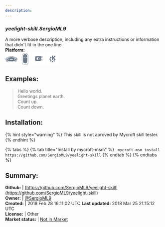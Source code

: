```yaml
---
description: 
---
```


### _yeelight-skill.SergioML9_  
A more verbose description, including any extra instructions or
information that didn't fit in the one line.  
**Platform:**  
 ![Mark I](../.gitbook/assets/mark-1-icon.png)  ![Mark II](../.gitbook/assets/mark-2-icon.png)  ![Picroft](../.gitbook/assets/picroft-icon.png)  ![plasmoid](../.gitbook/assets/kde.png)   
## Examples:  
> Hello world.  
> Greetings planet earth.  
> Count up.  
> Count down.  
  
## Installation:  
{% hint style="warning" %}
This skill is not aproved by Mycroft skill tester.
{% endhint %}
    
{% tabs %}
{% tab title="Install by mycroft-msm" %}
``` mycroft-msm install https://github.com/SergioML9/yeelight-skill```
{% endtab %}
  {% endtabs %}
    
## Summary:  
**Github:** | [https://github.com/SergioML9/yeelight-skill](https://github.com/SergioML9/yeelight-skill)  
**Owner:** | [@SergioML9](https://github.com/SergioML9)  
**Created:** | 2018 Feb 28 16:11:02 UTC  **Last updated:** 2018 Mar 25 21:15:12 UTC  
**License:** | Other  
**Market status:** | [Not in Market](https://market.mycroft.ai/skill/)  
